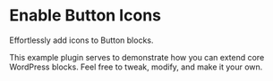 # Enable Button Icons

Effortlessly add icons to Button blocks.

This example plugin serves to demonstrate how you can extend core WordPress blocks. Feel free to tweak, modify, and make it your own. 

